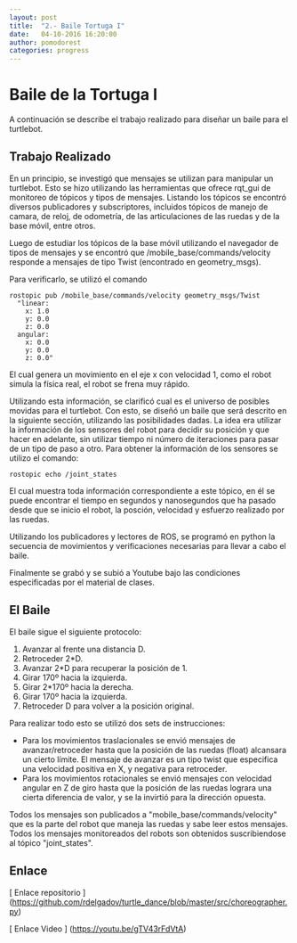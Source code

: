 ```yaml
---
layout: post
title:  "2.- Baile Tortuga I"
date:   04-10-2016 16:20:00
author: pomodorest
categories: progress
---
```


# Baile de la Tortuga I

A continuación se describe el trabajo realizado para diseñar un baile para el turtlebot. 

## Trabajo Realizado

En un principio, se investigó que mensajes se utilizan para manipular un turtlebot. Esto se hizo utilizando las herramientas que ofrece rqt_gui de monitoreo de tópicos y tipos de mensajes. Listando los tópicos se encontró diversos publicadores y subscriptores, incluidos tópicos de manejo de camara, de reloj, de odometría, de las articulaciones de las ruedas y de la base móvil, entre otros. 

Luego de estudiar los tópicos de la base móvil utilizando el navegador de tipos de mensajes y se encontró que /mobile_base/commands/velocity responde a mensajes de tipo Twist (encontrado en geometry_msgs).

Para verificarlo, se utilizó el comando

    rostopic pub /mobile_base/commands/velocity geometry_msgs/Twist 
      "linear:
        x: 1.0
        y: 0.0
        z: 0.0
      angular:
        x: 0.0
        y: 0.0
        z: 0.0" 

  
El cual genera un movimiento en el eje x con velocidad 1, como el robot simula la física real, el robot se frena muy rápido.

Utilizando esta información, se clarificó cual es el universo de posibles movidas para el turtlebot. Con esto, se diseñó un baile que será descrito en la siguiente sección, utilizando las posibilidades dadas. La idea era utilizar la información de los sensores del robot para decidir su posición y que hacer en adelante, sin utilizar tiempo ni número de iteraciones para pasar de un tipo de paso a otro. Para obtener la información de los sensores se utilizo el comando:

    rostopic echo /joint_states
    
El cual muestra toda información correspondiente a este tópico, en él se puede encontrar el tiempo en segundos y nanosegundos que ha pasado desde que se inicio el robot, la posción, velocidad y esfuerzo realizado por las ruedas.

Utilizando los publicadores y lectores de ROS, se programó en python la secuencia de movimientos y verificaciones necesarias  para llevar a cabo el baile. 

Finalmente se grabó y se subió a Youtube bajo las condiciones especificadas por el material de  clases. 

## El Baile

El baile sigue el siguiente protocolo:

1. Avanzar al frente una distancia D.
2. Retroceder 2*D.
3. Avanzar 2*D para recuperar la posición de 1.
4. Girar 170º hacia la izquierda.
5. Girar 2*170º hacia la derecha.
6. Girar 170º hacia la izquierda.
7. Retroceder D para volver a la posición original.

Para realizar todo esto se utilizó dos sets de instrucciones:
* Para los movimientos traslacionales se envió mensajes de avanzar/retroceder hasta que la posición de las ruedas (float)  alcansara un cierto límite. El mensaje de avanzar es un tipo twist que especifica una velocidad positiva en X, y negativa para retroceder.
* Para los movimientos rotacionales se envió mensajes con velocidad angular en Z de giro hasta que la posición de las ruedas  lograra una cierta diferencia de valor, y se la invirtió para la dirección opuesta. 

Todos los mensajes son publicados a "mobile_base/commands/velocity" que es la parte del robot que maneja las ruedas y sabe leer estos mensajes.
Todos los mensajes monitoreados del robots son obtenidos suscribiendose al tópico "joint_states".

## Enlace

[ Enlace repositorio ] (https://github.com/rdelgadov/turtle_dance/blob/master/src/choreographer.py)

[ Enlace Video ] (https://youtu.be/gTV43rFdVtA)



